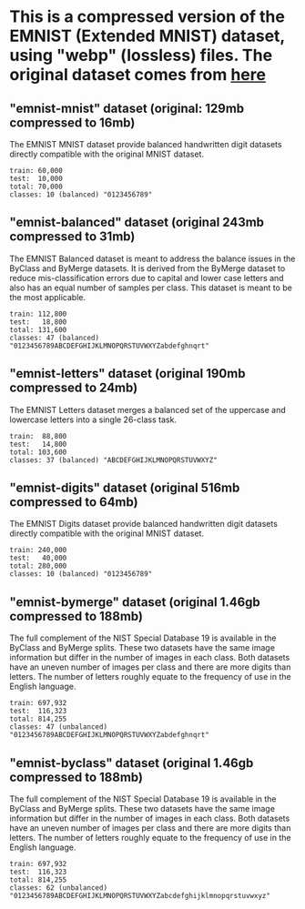 # This is a compressed version of the EMNIST (Extended MNIST) dataset, using "webp" (lossless) files. The original dataset comes from [here](https://www.kaggle.com/datasets/crawford/emnist)

## "emnist-mnist" dataset (original: 129mb compressed to 16mb)
The EMNIST MNIST dataset provide balanced handwritten digit datasets directly compatible with the original MNIST dataset.

    train: 60,000
    test:  10,000
    total: 70,000
    classes: 10 (balanced) "0123456789"

## "emnist-balanced" dataset (original 243mb compressed to 31mb)
The EMNIST Balanced dataset is meant to address the balance issues in the ByClass and ByMerge datasets. It is derived from the ByMerge dataset to reduce mis-classification errors due to capital and lower case letters and also has an equal number of samples per class. This dataset is meant to be the most applicable.

    train: 112,800
    test:   18,800
    total: 131,600
    classes: 47 (balanced) "0123456789ABCDEFGHIJKLMNOPQRSTUVWXYZabdefghnqrt"

## "emnist-letters" dataset (original 190mb compressed to 24mb)
The EMNIST Letters dataset merges a balanced set of the uppercase and lowercase letters into a single 26-class task.

    train:  88,800
    test:   14,800
    total: 103,600
    classes: 37 (balanced) "ABCDEFGHIJKLMNOPQRSTUVWXYZ"

## "emnist-digits" dataset (original 516mb compressed to 64mb)
The EMNIST Digits dataset provide balanced handwritten digit datasets directly compatible with the original MNIST dataset.

    train: 240,000
    test:   40,000
    total: 280,000
    classes: 10 (balanced) "0123456789"

## "emnist-bymerge" dataset (original 1.46gb compressed to 188mb)
The full complement of the NIST Special Database 19 is available in the ByClass and ByMerge splits. These two datasets have the same image information but differ in the number of images in each class. Both datasets have an uneven number of images per class and there are more digits than letters. The number of letters roughly equate to the frequency of use in the English language.

    train: 697,932
    test:  116,323
    total: 814,255
    classes: 47 (unbalanced) "0123456789ABCDEFGHIJKLMNOPQRSTUVWXYZabdefghnqrt"

## "emnist-byclass" dataset (original 1.46gb compressed to 188mb)
The full complement of the NIST Special Database 19 is available in the ByClass and ByMerge splits. These two datasets have the same image information but differ in the number of images in each class. Both datasets have an uneven number of images per class and there are more digits than letters. The number of letters roughly equate to the frequency of use in the English language.

    train: 697,932
    test:  116,323
    total: 814,255
    classes: 62 (unbalanced) "0123456789ABCDEFGHIJKLMNOPQRSTUVWXYZabcdefghijklmnopqrstuvwxyz"
